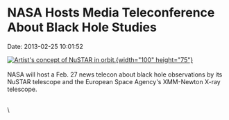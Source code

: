 NASA Hosts Media Teleconference About Black Hole Studies
========================================================

Date: 2013-02-25 10:01:52

[![Artist\'s concept of NuSTAR in
orbit.](http://www.jpl.nasa.gov/images/nustar/20120217/pia15265-th.jpg){width="100"
height="75"}](http://www.jpl.nasa.gov/news/news.cfm?release=2013-071&rn=news.xml&rst=3704)\
\
NASA will host a Feb. 27 news telecon about black hole observations by
its NuSTAR telescope and the European Space Agency\'s XMM-Newton X-ray
telescope.

\
\
